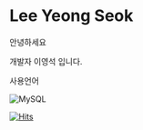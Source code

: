 # Lee Yeong Seok

안녕하세요

개발자 이영석 입니다.



사용언어

![MySQL](https://img.shields.io/badge/mysql-4479A1.svg?style=for-the-badge&logo=mysql&logoColor=white)



[![Hits](https://hits.seeyoufarm.com/api/count/incr/badge.svg?url=https%3A%2F%2Fgithub.com%2Fsiljae&count_bg=%2379C83D&title_bg=%23555555&icon=aiqfome.svg&icon_color=%23E7E7E7&title=hits&edge_flat=false)](https://hits.seeyoufarm.com)
